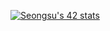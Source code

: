 [![Seongsu's 42 stats](https://badge42.herokuapp.com/api/stats/seonkim?privacyEmail=true)](https://github.com/JaeSeoKim/badge42)
